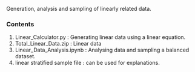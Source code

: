 Generation, analysis and sampling of linearly related data.


### Contents

1.  Linear_Calculator.py : Generating linear data using a linear equation.
2.  Total_Linear_Data.zip : Linear data
3.  Linear_Data_Analysis.ipynb : Analysing data and sampling a balanced dataset.
4.  linear stratified sample file : can be used for explanations.

